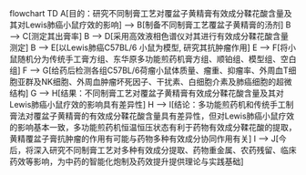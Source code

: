 flowchart TD
    A[目的：研究不同制膏工艺对覆盆子黄精膏有效成分鞣花酸含量及其对Lewis肺癌小鼠疗效的影响] --> B[制备不同制膏工艺覆盆子黄精膏的汤剂]
    B --> C[测定其出膏率]
    B --> D[采用高效液相色谱仪对其进行有效成分鞣花酸含量测定]
    B --> E[以Lewis肺癌C57BL/6 小鼠为模型, 研究其抗肿瘤作用]
    E --> F[将小鼠随机分为传统手工膏方组、东华原多功能煎药机膏方组、顺铂组、模型组、空白组]
    F --> G[给药后检测各组C57BL/6荷瘤小鼠体质量、瘤重、抑瘤率、外周血T细胞亚群及NK细胞、外周血肿瘤坏死因子、干扰素、白细胞介素及肺癌细胞的超微结构]
    G --> H[结果：不同制膏工艺对覆盆子黄精膏有效成分鞣花酸含量及其对Lewis肺癌小鼠疗效的影响具有差异性]
    H --> I[结论：多功能煎药机和传统手工制膏法对覆盆子黄精膏的有效成分鞣花酸含量具有差异性，但对Lewis肺癌小鼠疗效的影响基本一致，多功能煎药机恒温恒压状态有利于药物有效成分鞣花酸的提取，黄精覆盆子膏抗肿瘤的作用有可能与药物多种有效成分协同作用有关]
    I --> J[今后，将深入研究不同制膏工艺对多种有效成分提取、药物重金属、农药残留、临床药效等影响，为中药的智能化炮制及药效提升提供理论与实践基础]
